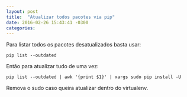 ```yaml
---
layout: post
title:  "Atualizar todos pacotes via pip"
date: 2016-02-26 15:43:41 -0300
categories:
---
```

Para listar todos os pacotes desatualizados basta usar:

`pip list --outdated`

Então para atualizar tudo de uma vez:

`pip list --outdated | awk '{print $1}' | xargs sudo pip install -U`

Remova o sudo caso queira atualizar dentro do virtualenv.
